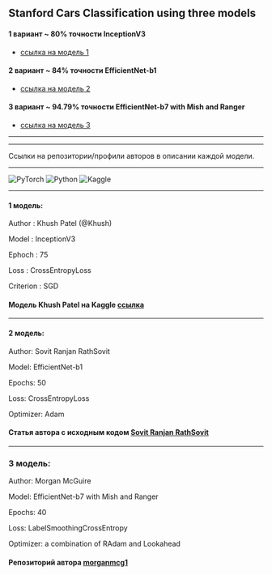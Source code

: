 
## Stanford Cars Classification using three models
#### 1 вариант ~ 80% точности InceptionV3
-  [ссылка на модель 1](https://github.com/JuliaBars/CV_cars_with_PyTorch/tree/main/InceptionV3)
#### 2 вариант ~ 84% точности EfficientNet-b1
- [ссылка на модель 2](https://github.com/JuliaBars/CV_cars_with_PyTorch/tree/main/EfficientNet-b1)
#### 3 вариант ~ 94.79% точности EfficientNet-b7 with Mish and Ranger
- [ссылка на модель 3](https://github.com/JuliaBars/CV_cars_with_PyTorch/tree/main/EfficientNet-b7%20Mish%20Ranger)

---
---
Ссылки на репозитории/профили авторов в описании каждой модели.

---

![PyTorch](https://img.shields.io/badge/PyTorch-EE4C2C?style=for-the-badge&logo=pytorch&logoColor=white) ![Python](https://img.shields.io/badge/python-3670A0?style=for-the-badge&logo=python&logoColor=ffdd54) ![Kaggle](https://img.shields.io/badge/Kaggle-035a7d?style=for-the-badge&logo=kaggle&logoColor=white)

---
#### 1 модель:
Author : Khush Patel (@Khush)

Model : InceptionV3

Ephoch : 75

Loss : CrossEntropyLoss

Criterion : SGD

#### Модель Khush Patel на Kaggle [ссылка](https://www.kaggle.com/code/ikhushpatel/ignite-car-classification-ikhushpatel-khush/notebook)

---
#### 2 модель:

Author: Sovit Ranjan RathSovit

Model: EfficientNet-b1

Epochs: 50

Loss: CrossEntropyLoss

Optimizer: Adam

#### Статья автора с исходным кодом [Sovit Ranjan RathSovit](https://debuggercafe.com/stanford-cars-classification-using-efficientnet-pytorch/)

---

### 3 модель:

Author: Morgan McGuire

Model: EfficientNet-b7 with Mish and Ranger

Epochs: 40

Loss: LabelSmoothingCrossEntropy

Optimizer: a combination of RAdam and Lookahead

#### Репозиторий автора [morganmcg1](https://github.com/morganmcg1/stanford-cars/blob/master/10_stanford_cars_EfficientNet_b7_Ranger_Mish_Trial.ipynb)

